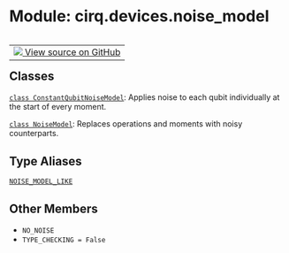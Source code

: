 <div itemscope itemtype="http://developers.google.com/ReferenceObject">
<meta itemprop="name" content="cirq.devices.noise_model" />
<meta itemprop="path" content="Stable" />
<meta itemprop="property" content="NO_NOISE"/>
<meta itemprop="property" content="TYPE_CHECKING"/>
</div>

# Module: cirq.devices.noise_model

<!-- Insert buttons and diff -->

<table class="tfo-notebook-buttons tfo-api" align="left">

<td>
  <a target="_blank" href="https://github.com/quantumlib/cirq/tree/master/cirq/devices/noise_model.py">
    <img src="https://www.tensorflow.org/images/GitHub-Mark-32px.png" />
    View source on GitHub
  </a>
</td>
</table>







## Classes

[`class ConstantQubitNoiseModel`](../../cirq/devices/ConstantQubitNoiseModel.md): Applies noise to each qubit individually at the start of every moment.

[`class NoiseModel`](../../cirq/devices/NoiseModel.md): Replaces operations and moments with noisy counterparts.

## Type Aliases

[`NOISE_MODEL_LIKE`](../../cirq/devices/NOISE_MODEL_LIKE.md)

## Other Members

* `NO_NOISE` <a id="NO_NOISE"></a>
* `TYPE_CHECKING = False` <a id="TYPE_CHECKING"></a>
